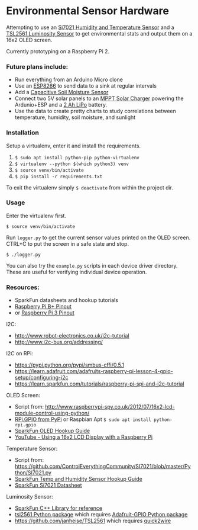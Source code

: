 # Environmental Sensor Hardware

Attempting to use an [Si7021 Humidity and Temperature Sensor](https://www.sparkfun.com/products/13763) and a [TSL2561 Luminosity Sensor](https://www.sparkfun.com/products/12055) to get environmental stats and output them on a 16x2 OLED screen.

Currently prototyping on a Raspberry Pi 2.

### Future plans include:

* Run everything from an Arduino Micro clone
* Use an [ESP8266](https://www.sparkfun.com/products/13678) to send data to a sink at regular intervals
* Add a [Capacitive Soil Moisture Sensor](https://www.dfrobot.com/wiki/index.php/Capacitive_Soil_Moisture_Sensor_SKU:SEN0193)
* Connect two 5V solar panels to an [MPPT Solar Charger](https://www.sparkfun.com/products/12885) powering the Ardunio+ESP and a [2 Ah LiPo](https://www.sparkfun.com/products/8483) battery.
* Use the data to create pretty charts to study correlations between temperature, humidity, soil moisture, and sunlight

### Installation

Setup a virtualenv, enter it and install the requirements.

1. `$ sudo apt install python-pip python-virtualenv`
2. `$ virtualenv --python $(which python3) venv`
3. `$ source venv/bin/activate`
4. `$ pip install -r requirements.txt`

To exit the virtualenv simply `$ deactivate` from within the project dir.

### Usage

Enter the virtualenv first.

```
$ source venv/bin/activate
```

Run `logger.py` to get the current sensor values printed on the OLED screen. CTRL+C to put the screen in a safe state and stop.

```
$ ./logger.py
```

You can also try the `example.py` scripts in each device driver directory. These are useful for verifying individual device operation.

### Resources:

* SparkFun datasheets and hookup tutorials
* [Raspberry Pi B+ Pinout](http://www.raspberrypi-spy.co.uk/wp-content/uploads/2012/06/Raspberry-Pi-GPIO-Layout-Model-B-Plus-rotated-2700x900.png)
* or [Raspberry Pi 3 Pinout](https://www.element14.com/community/servlet/JiveServlet/previewBody/73950-102-10-339300/pi3_gpio.png)

I2C:
* http://www.robot-electronics.co.uk/i2c-tutorial
* http://www.i2c-bus.org/addressing/

I2C on RPi:
* https://pypi.python.org/pypi/smbus-cffi/0.5.1
* https://learn.adafruit.com/adafruits-raspberry-pi-lesson-4-gpio-setup/configuring-i2c
* https://learn.sparkfun.com/tutorials/raspberry-pi-spi-and-i2c-tutorial

OLED Screen:
* Script from: http://www.raspberrypi-spy.co.uk/2012/07/16x2-lcd-module-control-using-python/
* [RPi.GPIO from PyPi](https://pypi.python.org/pypi/RPi.GPIO) or Raspbian Apt `$ sudo apt install python-rpi.gpio`
* [SparkFun OLED Hookup Guide](https://learn.sparkfun.com/tutorials/oled-display-hookup-guide/all)
* [YouTube - Using a 16x2 LCD Display with a Raspberry Pi](https://www.youtube.com/watch?v=cVdSc8VYVBM)

Temperature Sensor:
* Script from: https://github.com/ControlEverythingCommunity/SI7021/blob/master/Python/SI7021.py
* [SparkFun Temp and Humidity Sensor Hookup Guide](https://learn.sparkfun.com/tutorials/si7021-humidity-and-temperature-sensor-hookup-guide)
* [SparkFun Si7021 Datasheet](https://cdn.sparkfun.com/datasheets/Sensors/Weather/Si7021.pdf)

Luminosity Sensor:
* [SparkFun C++ Library for reference](https://github.com/sparkfun/SparkFun_TSL2561_Arduino_Library/blob/V_1.1.0/src/SparkFunTSL2561.cpp)
* [tsl2561 Python package](https://pypi.python.org/pypi/tsl2561) which requires [Adafruit-GPIO Python package](https://pypi.python.org/pypi/Adafruit-GPIO/1.0.0)
* https://github.com/janheise/TSL2561 which requires [quick2wire](https://github.com/quick2wire/quick2wire-python-api)
